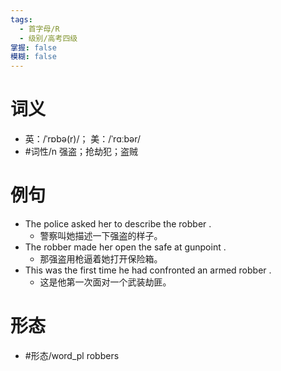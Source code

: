 ```yaml
---
tags:
  - 首字母/R
  - 级别/高考四级
掌握: false
模糊: false
---
```

# 词义
- 英：/ˈrɒbə(r)/； 美：/ˈrɑːbər/
- #词性/n  强盗；抢劫犯；盗贼
# 例句
- The police asked her to describe the robber .
	- 警察叫她描述一下强盗的样子。
- The robber made her open the safe at gunpoint .
	- 那强盗用枪逼着她打开保险箱。
- This was the first time he had confronted an armed robber .
	- 这是他第一次面对一个武装劫匪。
# 形态
- #形态/word_pl robbers
